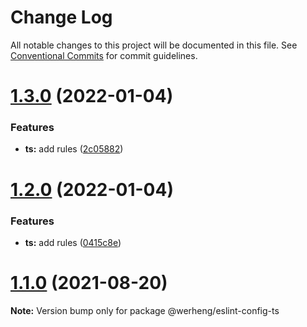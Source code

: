 # Change Log

All notable changes to this project will be documented in this file.
See [Conventional Commits](https://conventionalcommits.org) for commit guidelines.

# [1.3.0](https://github.com/werheng/eslint-config/compare/v1.2.0...v1.3.0) (2022-01-04)


### Features

* **ts:** add rules ([2c05882](https://github.com/werheng/eslint-config/commit/2c058826bc3c7e7205463388f5a5062cc371b39a))





# [1.2.0](https://github.com/werheng/eslint-config/compare/v1.1.0...v1.2.0) (2022-01-04)


### Features

* **ts:** add rules ([0415c8e](https://github.com/werheng/eslint-config/commit/0415c8e466684bcbc6e7e199267c8bd01fe2598e))





# [1.1.0](https://github.com/werheng/eslint-config/compare/v1.0.3...v1.1.0) (2021-08-20)

**Note:** Version bump only for package @werheng/eslint-config-ts

